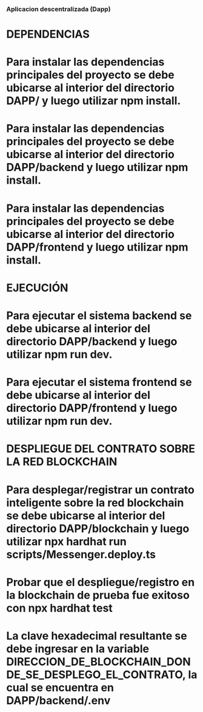 ### Aplicacion descentralizada (Dapp)  
# DEPENDENCIAS
# Para instalar las dependencias principales del proyecto se debe ubicarse al interior del directorio DAPP/ y luego utilizar npm install.
# Para instalar las dependencias principales del proyecto se debe ubicarse al interior del directorio DAPP/backend y luego utilizar npm install.
# Para instalar las dependencias principales del proyecto se debe ubicarse al interior del directorio DAPP/frontend y luego utilizar npm install.

# EJECUCIÓN
# Para ejecutar el sistema backend se debe ubicarse al interior del directorio DAPP/backend y luego utilizar npm run dev.
# Para ejecutar el sistema frontend se debe ubicarse al interior del directorio DAPP/frontend y luego utilizar npm run dev.

# DESPLIEGUE DEL CONTRATO SOBRE LA RED BLOCKCHAIN
# Para desplegar/registrar un contrato inteligente sobre la red blockchain se debe ubicarse al interior del directorio DAPP/blockchain y luego utilizar npx hardhat run scripts/Messenger.deploy.ts
# Probar que el despliegue/registro en la blockchain de prueba fue exitoso con npx hardhat test
# La clave hexadecimal resultante se debe ingresar en la variable DIRECCION_DE_BLOCKCHAIN_DONDE_SE_DESPLEGO_EL_CONTRATO, la cual se encuentra en DAPP/backend/.env